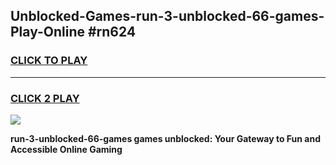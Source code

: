 
## Unblocked-Games-run-3-unblocked-66-games-Play-Online #rn624
<h3>
<a href="https://news.freeplayer.one?title=run-3-unblocked-66-games&ref=3">CLICK TO PLAY</a></h3>
<hr>

<h3>
<a href="https://news.freeplayer.one?title=run-3-unblocked-66-games&ref=3">CLICK 2 PLAY</a>
  
</h3>

<a href="https://news.freeplayer.one?title=run-3-unblocked-66-games&ref=3"><img src="https://clearcache.store/games.png"></a>


**run-3-unblocked-66-games games unblocked: Your Gateway to Fun and Accessible Online Gaming**
